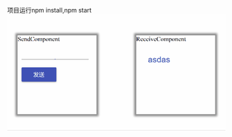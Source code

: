 项目运行npm install,npm start  
![image](https://github.com/qq524787275/RxBus/blob/master/doc/rxbus.gif) 